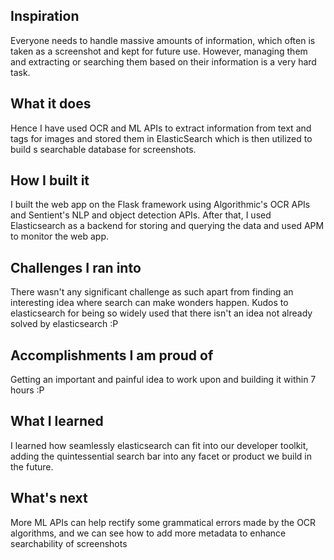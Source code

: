 ## Inspiration
Everyone needs to handle massive amounts of information, which often is taken as a screenshot and kept for future use. However, managing them and extracting or searching them based on their information is a very hard task. 

## What it does
Hence I have used OCR and ML APIs to extract information from text and tags for images and stored them in ElasticSearch which is then utilized to build s searchable database for screenshots.

## How I built it
I built the web app on the Flask framework using Algorithmic's OCR APIs and Sentient's NLP and object detection APIs. After that, I used Elasticsearch as a backend for storing and querying the data and used APM to monitor the web app.

## Challenges I ran into
There wasn't any significant challenge as such apart from finding an interesting idea where search can make wonders happen. Kudos to elasticsearch for being so widely used that there isn't an idea not already solved by elasticsearch :P 

## Accomplishments I am proud of
Getting an important and painful idea to work upon and building it within 7 hours :P

## What I learned
I learned how seamlessly elasticsearch can fit into our developer toolkit, adding the quintessential search bar into any facet or product we build in the future.

## What's next
More ML APIs can help rectify some grammatical errors made by the OCR algorithms, and we can see how to add more metadata to enhance searchability of screenshots
